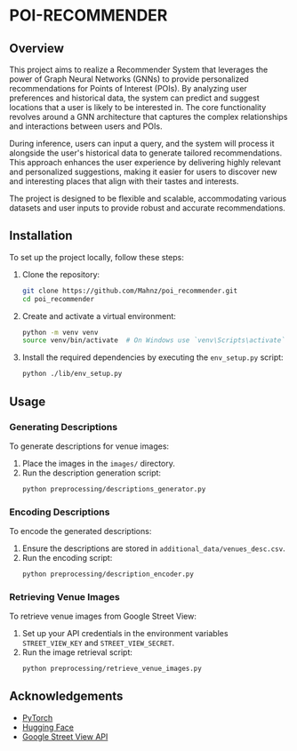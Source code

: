 # POI-RECOMMENDER

## Overview
This project aims to realize a Recommender System that leverages the power of Graph Neural Networks (GNNs) to provide personalized recommendations for Points of Interest (POIs). By analyzing user preferences and historical data, the system can predict and suggest locations that a user is likely to be interested in. The core functionality revolves around a GNN architecture that captures the complex relationships and interactions between users and POIs.

During inference, users can input a query, and the system will process it alongside the user's historical data to generate tailored recommendations. This approach enhances the user experience by delivering highly relevant and personalized suggestions, making it easier for users to discover new and interesting places that align with their tastes and interests.

The project is designed to be flexible and scalable, accommodating various datasets and user inputs to provide robust and accurate recommendations.


## Installation
To set up the project locally, follow these steps:
1. Clone the repository:
   ```bash
   git clone https://github.com/Mahnz/poi_recommender.git
   cd poi_recommender
   ```
2. Create and activate a virtual environment:
   ```bash
   python -m venv venv
   source venv/bin/activate  # On Windows use `venv\Scripts\activate`
   ```
3. Install the required dependencies by executing the `env_setup.py` script:
   ```bash
   python ./lib/env_setup.py
   ```


## Usage
### Generating Descriptions
To generate descriptions for venue images:
1. Place the images in the `images/` directory.
2. Run the description generation script:
   ```bash
   python preprocessing/descriptions_generator.py
   ```

### Encoding Descriptions
To encode the generated descriptions:
1. Ensure the descriptions are stored in `additional_data/venues_desc.csv`.
2. Run the encoding script:
   ```bash
   python preprocessing/description_encoder.py
   ```

### Retrieving Venue Images
To retrieve venue images from Google Street View:
1. Set up your API credentials in the environment variables `STREET_VIEW_KEY` and `STREET_VIEW_SECRET`.
2. Run the image retrieval script:
   ```bash
   python preprocessing/retrieve_venue_images.py
   ```


## Acknowledgements
- [PyTorch](https://pytorch.org/)
- [Hugging Face](https://huggingface.co/)
- [Google Street View API](https://developers.google.com/maps/documentation/streetview)
